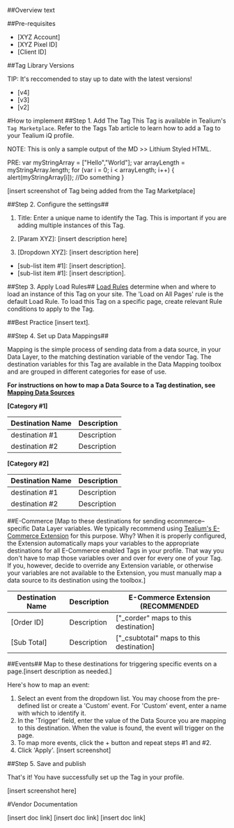 ##Overview
text

##Pre-requisites

* [XYZ Account]
* [XYZ Pixel ID]
* [Client ID]

##Tag Library Versions

TIP: It's reccomended to stay up to date with the latest versions!
* [v4]
* [v3]
* [v2] 

#How to implement
##Step 1. Add The Tag
This Tag is available in Tealium's `Tag Marketplace`. Refer to the Tags Tab article to learn how to add a Tag to your Tealium iQ profile.

NOTE: This is only a sample output of the MD >> Lithium Styled HTML.

PRE: var myStringArray = ["Hello","World"];
var arrayLength = myStringArray.length;
for (var i = 0; i < arrayLength; i++) {
    alert(myStringArray[i]);
    //Do something
}

[insert screenshot of Tag being added from the Tag Marketplace]

##Step 2. Configure the settings##

1. Title: Enter a unique name to identify the Tag. This is important if you are adding multiple instances of this Tag.

2. [Param XYZ]: [insert description here]

3. [Dropdown XYZ]: [insert description here] 
  * [sub-list item #1]: [insert description].
  * [sub-list item #1]: [insert description]. 

##Step 3. Apply Load Rules##
[Load Rules](https://cxommunity.tealiumiq.com/t5/Getting-Started/Load-Rules-Creation/ta-p/9422) determine when and where to load an instance of this Tag on your site. The 'Load on All Pages' rule is the default Load Rule. To load this Tag on a specific page, create relevant Rule conditions to apply to the Tag.

##Best Practice [insert text].

##Step 4. Set up Data Mappings##

Mapping is the simple process of sending data from a data source, in your Data Layer, to the matching destination variable of the vendor Tag. The destination variables for this Tag are available in the Data Mapping toolbox and are grouped in different categories for ease of use.

**For instructions on how to map a Data Source to a Tag destination, see [Mapping Data Sources](https://community.tealiumiq.com/t5/Tealium-iQ-Tag-Management/Variable-Types-formerly-Data-Sources/ta-p/10645#mapping_data_sources)**

**[Category #1]**

**Destination Name**  | **Description**
------------- | -------------
destination #1| Description
destination #2| Description

**[Category #2]**

**Destination Name**  | **Description**
------------- | -------------
destination #1| Description
destination #2| Description

##E-Commerce
[Map to these destinations for sending ecommerce–specific Data Layer variables. We typically recommend using [Tealium's E-Commerce Extension](https://community.tealiumiq.com/t5/Tealium-iQ-Tag-Management/E-Commerce-Extension-Installation-and-Setup/ta-p/11927) for this purpose. Why? When it is properly configured, the Extension automatically maps your variables to the appropriate destinations for all E-Commerce enabled Tags in your profile. That way you don't have to map those variables over and over for every one of your Tag. If you, however, decide to override any Extension variable, or otherwise your variables are not available to the Extension, you must manually map a data source to its destination using the toolbox.]

**Destination Name**  | **Description**| **E-Commerce Extension (RECOMMENDED**
------------- | -------------|---
[Order ID]   | Description  |["_corder" maps to this destination]
[Sub Total]| Description  | ["_csubtotal" maps to this destination]

##Events##
Map to these destinations for triggering specific events on a page.[insert description as needed.]

Here's how to map an event:

1. Select an event from the dropdown list. You may choose from the pre-defined list or create a 'Custom' event.
For 'Custom' event, enter a name with which to identify it.
2. In the 'Trigger' field, enter the value of the Data Source you are mapping to this destination. When the value is found, the event will trigger on the page.
3. To map more events, click the + button and repeat steps #1 and #2.
4. Click 'Apply'.
[insert screenshot]

##Step 5. Save and publish

That's it! You have successfully set up the Tag in your profile.

[insert screenshot here]

#Vendor Documentation

[insert doc link]
[insert doc link]
[insert doc link]